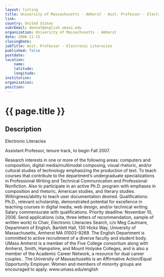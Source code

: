 ```yaml
---
layout: listing
title: University of Massachusetts - Amherst - Asst. Professor - Electronic Literacies
link:
country: United States
subrEmail: donnal@english.umass.edu
organization: University of Massachusetts - Amherst 
date: 2006-11-15
closingDate: 
jobTitle: Asst. Professor - Electronic Literacies
published: false
postdate:
location:
	name: 
	latitude: 
	longitude: 
institution: 
organization: 
position: 
--- 
```



# {{ page.title }}

## Description








<p>Electronic Literacies

<p>Assistant Professor, tenure track, to begin Fall 2007.

<p>Research interests in one or more of the following areas: computers and composition, digital media/multimodal composing, visual rhetoric, and/or cultural studies of technology emphasizing the production of text.  To teach courses that contribute to the department’s undergraduate specializations in Professional Writing and Technical Communication and Professional Nonfiction.  Also to participate in an active Ph.D. program with emphases in composition and rhetoric, American studies, and literary studies.  Willingness/ability to teach user documentation desired.  Qualifications: Ph.D., relevant scholarship, demonstrated potential for excellence in teaching courses in digital media, web design, and/or technical writing.  Salary commensurate with qualifications.  Priority deadline:  November 10, 2006.  Send applications (vita, three letters of recommendation, sample of written work) to Chair, Electronic Literacies Search, c/o Meg Caulmare, Department of English, Bartlett Hall, 130 Hicks Way, University of Massachusetts, Amherst MA 01003-9269.  The English Department is committed to active recruitment of a diverse faculty and student body.  UMass Amherst is a member of the Five College consortium along with Amherst, Smith, Hampshire, and Mount Holyoke Colleges, and is also a member of  the Academic Career Network, a resource for dual career couples.. The University of Massachusetts is an Affirmative Action/Equal Opportunity Employer. Women and members of minority groups are encouraged to apply.   www.umass.edu/english
</p>
